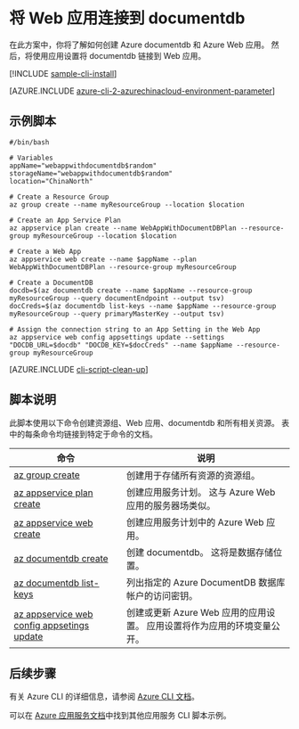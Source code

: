 <properties
    pageTitle="Azure CLI 脚本示例 - 将 Web 应用连接到 documentdb | Azure"
    description="Azure CLI 脚本示例 - 将 Web 应用连接到 documentdb"
    services="appservice"
    documentationcenter="appservice"
    author="syntaxc4"
    manager="erikre"
    editor=""
    tags="azure-service-management"
    translationtype="Human Translation" />
<tags
    ms.assetid="bbbdbc42-efb5-4b4f-8ba6-c03c9d16a7ea"
    ms.service="app-service"
    ms.devlang="multiple"
    ms.topic="article"
    ms.tgt_pltfrm="na"
    ms.workload="web"
    ms.date="03/20/2017"
    wacn.date="04/24/2017"
    ms.author="cfowler"
    ms.sourcegitcommit="a114d832e9c5320e9a109c9020fcaa2f2fdd43a9"
    ms.openlocfilehash="94697f00dd82d87d1887b0eed1b88e6a0219e1f4"
    ms.lasthandoff="04/14/2017" />

# <a name="connect-a-web-app-to-a-documentdb"></a>将 Web 应用连接到 documentdb

在此方案中，你将了解如何创建 Azure documentdb 和 Azure Web 应用。 然后，将使用应用设置将 documentdb 链接到 Web 应用。

[!INCLUDE [sample-cli-install](../../includes/sample-cli-install.md)]

[AZURE.INCLUDE [azure-cli-2-azurechinacloud-environment-parameter](../../includes/azure-cli-2-azurechinacloud-environment-parameter.md)]

## <a name="sample-script"></a>示例脚本

    #/bin/bash

    # Variables
    appName="webappwithdocumentdb$random"
    storageName="webappwithdocumentdb$random"
    location="ChinaNorth"

    # Create a Resource Group 
    az group create --name myResourceGroup --location $location

    # Create an App Service Plan
    az appservice plan create --name WebAppWithDocumentDBPlan --resource-group myResourceGroup --location $location

    # Create a Web App
    az appservice web create --name $appName --plan WebAppWithDocumentDBPlan --resource-group myResourceGroup 

    # Create a DocumentDB
    docdb=$(az documentdb create --name $appName --resource-group myResourceGroup --query documentEndpoint --output tsv)
    docCreds=$(az documentdb list-keys --name $appName --resource-group myResourceGroup --query primaryMasterKey --output tsv)

    # Assign the connection string to an App Setting in the Web App
    az appservice web config appsettings update --settings "DOCDB_URL=$docdb" "DOCDB_KEY=$docCreds" --name $appName --resource-group myResourceGroup

[AZURE.INCLUDE [cli-script-clean-up](../../includes/cli-script-clean-up.md)]

## <a name="script-explanation"></a>脚本说明

此脚本使用以下命令创建资源组、Web 应用、documentdb 和所有相关资源。 表中的每条命令均链接到特定于命令的文档。

| 命令 | 说明 |
|---|---|
| [az group create](https://docs.microsoft.com/zh-cn/cli/azure/group#create) | 创建用于存储所有资源的资源组。 |
| [az appservice plan create](https://docs.microsoft.com/zh-cn/cli/azure/appservice/plan#create) | 创建应用服务计划。 这与 Azure Web 应用的服务器场类似。 |
| [az appservice web create](https://docs.microsoft.com/zh-cn/cli/azure/webapp#create) | 创建应用服务计划中的 Azure Web 应用。 |
| [az documentdb create](https://docs.microsoft.com/zh-cn/cli/azure/documentdb#create) | 创建 documentdb。 这将是数据存储位置。 |
| [az documentdb list-keys](https://docs.microsoft.com/zh-cn/cli/azure/documentdb#list-keys) | 列出指定的 Azure DocumentDB 数据库帐户的访问密钥。 |
| [az appservice web config appsetings update](https://docs.microsoft.com/zh-cn/cli/azure/webapp/config/appsettings#update) | 创建或更新 Azure Web 应用的应用设置。 应用设置将作为应用的环境变量公开。 |

## <a name="next-steps"></a>后续步骤

有关 Azure CLI 的详细信息，请参阅 [Azure CLI 文档](https://docs.microsoft.com/zh-cn/cli/azure/overview)。

可以在 [Azure 应用服务文档](/documentation/articles/app-service-cli-samples/)中找到其他应用服务 CLI 脚本示例。